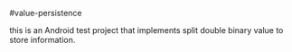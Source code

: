 #value-persistence

this is an Android test project that implements split double binary value to store information.